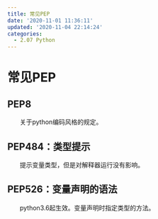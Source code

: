 ```yaml
---
title: 常见PEP
date: '2020-11-01 11:36:11'
updated: '2020-11-04 22:14:24'
categories:
  - 2.07 Python
---
```

# 常见PEP

## PEP8

　　关于python编码风格的规定。

## PEP484：类型提示

　　提示变量类型，但是对解释器运行没有影响。

## PEP526：变量声明的语法

　　python3.6起生效。变量声明时指定类型的方法。
